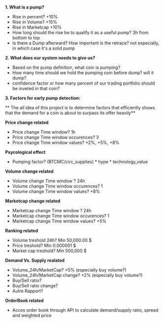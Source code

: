 **1. What is a pump?** 

 - Rise in percent? +10%
 - Rise in Volume? +15%
 - Rise in Marketcap +10%
 - How long should the rise be to qualify it as a useful pump? 3h from bottom to top
 - Is there a Dump afterward? How important is the retrace? not especially, in which case it's a solid pump

**2. What does our system needs to give us?**

 - Based on the pump definition, what coin is pumping? 
 - How many time should we hold the pumping coin before dump? will it dump? 
 - confidence factor or how many percent of our trading portfolio should be inveted in that coin?

**3. Factors for early pump detection:**

** The all idea of this project is to determine factors that efficiently shows that the demand for a coin is about to surpass its offer heavily**
 
 **Price change related**
 - Price change Time window? 1h
 - Price change Time window occurences? 3
 - Price change Time window values? +2%, +5%, +8%

 **Psycological effect**
 - Pumping factor? (BTCMC/circ_supplies) * hype * technology_value

 **Volume change related**
 - Volume change Time window ? 24h
 - Volume change Time window occurences? 1
 - Volume change Time window values? +8%

 **Marketcap change related**
 - Marketcap change Time window ? 24h
 - Marketcap change Time window occurences? 1
 - Marketcap change Time window values? +5%

 **Ranking related**
 - Volume treshold 24h? Min 50,000.00 $
 - Price treshold? Min 0.000001 $
 - Market cap treshold? Min 500,000 $
 
 **Demand Vs. Supply realated**
 - Volume_24h/MarketCap? >5% (especially buy volume?)
 - Volume_24h/MarketCap change? +2% (especially buy volume?)
 - Buy/Sell ratio? 
 - Buy/Sell ratio change?
 - Autre Rapport?
 
 **OrderBook related**
 - Acces order book through API to calculate demand/supply ratio, spread and weighted price

